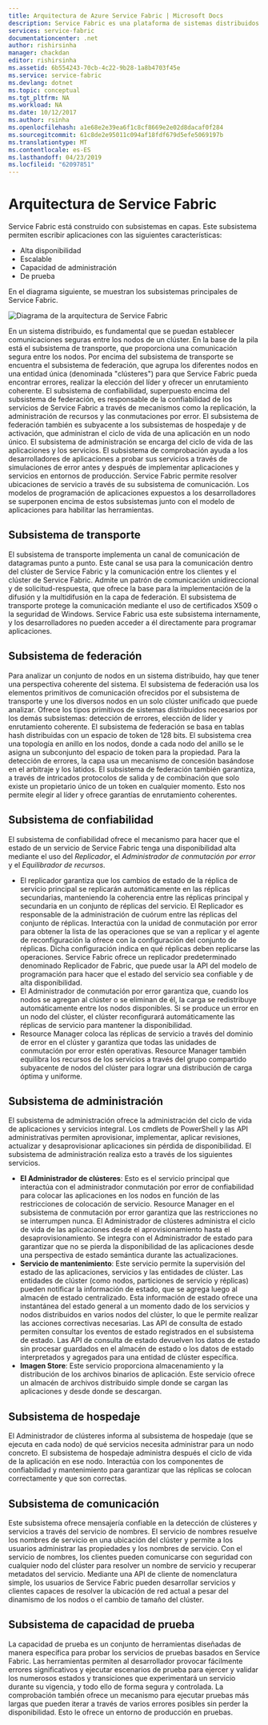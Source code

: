 ```yaml
---
title: Arquitectura de Azure Service Fabric | Microsoft Docs
description: Service Fabric es una plataforma de sistemas distribuidos que se usa para crear aplicaciones escalables, confiables y fáciles de administrar para la nube. En este artículo se muestra la arquitectura de Service Fabric.
services: service-fabric
documentationcenter: .net
author: rishirsinha
manager: chackdan
editor: rishirsinha
ms.assetid: 6b554243-70cb-4c22-9b28-1a8b4703f45e
ms.service: service-fabric
ms.devlang: dotnet
ms.topic: conceptual
ms.tgt_pltfrm: NA
ms.workload: NA
ms.date: 10/12/2017
ms.author: rsinha
ms.openlocfilehash: a1e68e2e39ea6f1c8cf8669e2e02d8dacaf0f284
ms.sourcegitcommit: 61c8de2e95011c094af18fdf679d5efe5069197b
ms.translationtype: MT
ms.contentlocale: es-ES
ms.lasthandoff: 04/23/2019
ms.locfileid: "62097851"
---
```

# <a name="service-fabric-architecture"></a>Arquitectura de Service Fabric
Service Fabric está construido con subsistemas en capas. Este subsistema permiten escribir aplicaciones con las siguientes características:

* Alta disponibilidad
* Escalable
* Capacidad de administración
* De prueba

En el diagrama siguiente, se muestran los subsistemas principales de Service Fabric.

![Diagrama de la arquitectura de Service Fabric](media/service-fabric-architecture/service-fabric-architecture.png)

En un sistema distribuido, es fundamental que se puedan establecer comunicaciones seguras entre los nodos de un clúster. En la base de la pila está el subsistema de transporte, que proporciona una comunicación segura entre los nodos. Por encima del subsistema de transporte se encuentra el subsistema de federación, que agrupa los diferentes nodos en una entidad única (denominada "clústeres") para que Service Fabric pueda encontrar errores, realizar la elección del líder y ofrecer un enrutamiento coherente. El subsistema de confiabilidad, superpuesto encima del subsistema de federación, es responsable de la confiabilidad de los servicios de Service Fabric a través de mecanismos como la replicación, la administración de recursos y las conmutaciones por error. El subsistema de federación también es subyacente a los subsistemas de hospedaje y de activación, que administran el ciclo de vida de una aplicación en un nodo único. El subsistema de administración se encarga del ciclo de vida de las aplicaciones y los servicios. El subsistema de comprobación ayuda a los desarrolladores de aplicaciones a probar sus servicios a través de simulaciones de error antes y después de implementar aplicaciones y servicios en entornos de producción. Service Fabric permite resolver ubicaciones de servicio a través de su subsistema de comunicación. Los modelos de programación de aplicaciones expuestos a los desarrolladores se superponen encima de estos subsistemas junto con el modelo de aplicaciones para habilitar las herramientas.

## <a name="transport-subsystem"></a>Subsistema de transporte
El subsistema de transporte implementa un canal de comunicación de datagramas punto a punto. Este canal se usa para la comunicación dentro del clúster de Service Fabric y la comunicación entre los clientes y el clúster de Service Fabric. Admite un patrón de comunicación unidireccional y de solicitud-respuesta, que ofrece la base para la implementación de la difusión y la multidifusión en la capa de federación. El subsistema de transporte protege la comunicación mediante el uso de certificados X509 o la seguridad de Windows. Service Fabric usa este subsistema internamente, y los desarrolladores no pueden acceder a él directamente para programar aplicaciones.

## <a name="federation-subsystem"></a>Subsistema de federación
Para analizar un conjunto de nodos en un sistema distribuido, hay que tener una perspectiva coherente del sistema. El subsistema de federación usa los elementos primitivos de comunicación ofrecidos por el subsistema de transporte y une los diversos nodos en un solo clúster unificado que puede analizar. Ofrece los tipos primitivos de sistemas distribuidos necesarios por los demás subsistemas: detección de errores, elección de líder y enrutamiento coherente. El subsistema de federación se basa en tablas hash distribuidas con un espacio de token de 128 bits. El subsistema crea una topología en anillo en los nodos, donde a cada nodo del anillo se le asigna un subconjunto del espacio de token para la propiedad. Para la detección de errores, la capa usa un mecanismo de concesión basándose en el arbitraje y los latidos. El subsistema de federación también garantiza, a través de intricados protocolos de salida y de combinación que solo existe un propietario único de un token en cualquier momento. Esto nos permite elegir al líder y ofrece garantías de enrutamiento coherentes.

## <a name="reliability-subsystem"></a>Subsistema de confiabilidad
El subsistema de confiabilidad ofrece el mecanismo para hacer que el estado de un servicio de Service Fabric tenga una disponibilidad alta mediante el uso del *Replicador*, el *Administrador de conmutación por error* y el *Equilibrador de recursos*.

* El replicador garantiza que los cambios de estado de la réplica de servicio principal se replicarán automáticamente en las réplicas secundarias, manteniendo la coherencia entre las réplicas principal y secundaria en un conjunto de réplicas del servicio. El Replicador es responsable de la administración de cuórum entre las réplicas del conjunto de réplicas. Interactúa con la unidad de conmutación por error para obtener la lista de las operaciones que se van a replicar y el agente de reconfiguración la ofrece con la configuración del conjunto de réplicas. Dicha configuración indica en qué réplicas deben replicarse las operaciones. Service Fabric ofrece un replicador predeterminado denominado Replicador de Fabric, que puede usar la API del modelo de programación para hacer que el estado del servicio sea confiable y de alta disponibilidad.
* El Administrador de conmutación por error garantiza que, cuando los nodos se agregan al clúster o se eliminan de él, la carga se redistribuye automáticamente entre los nodos disponibles. Si se produce un error en un nodo del clúster, el clúster reconfigurará automáticamente las réplicas de servicio para mantener la disponibilidad.
* Resource Manager coloca las réplicas de servicio a través del dominio de error en el clúster y garantiza que todas las unidades de conmutación por error estén operativas. Resource Manager también equilibra los recursos de los servicios a través del grupo compartido subyacente de nodos del clúster para lograr una distribución de carga óptima y uniforme.

## <a name="management-subsystem"></a>Subsistema de administración
El subsistema de administración ofrece la administración del ciclo de vida de aplicaciones y servicios integral. Los cmdlets de PowerShell y las API administrativas permiten aprovisionar, implementar, aplicar revisiones, actualizar y desaprovisionar aplicaciones sin pérdida de disponibilidad. El subsistema de administración realiza esto a través de los siguientes servicios.

* **El Administrador de clústeres**: Esto es el servicio principal que interactúa con el administrador conmutación por error de confiabilidad para colocar las aplicaciones en los nodos en función de las restricciones de colocación de servicio. Resource Manager en el subsistema de conmutación por error garantiza que las restricciones no se interrumpen nunca. El Administrador de clústeres administra el ciclo de vida de las aplicaciones desde el aprovisionamiento hasta el desaprovisionamiento. Se integra con el Administrador de estado para garantizar que no se pierda la disponibilidad de las aplicaciones desde una perspectiva de estado semántica durante las actualizaciones.
* **Servicio de mantenimiento**: Este servicio permite la supervisión del estado de las aplicaciones, servicios y las entidades de clúster. Las entidades de clúster (como nodos, particiones de servicio y réplicas) pueden notificar la información de estado, que se agrega luego al almacén de estado centralizado. Esta información de estado ofrece una instantánea del estado general a un momento dado de los servicios y nodos distribuidos en varios nodos del clúster, lo que le permite realizar las acciones correctivas necesarias. Las API de consulta de estado permiten consultar los eventos de estado registrados en el subsistema de estado. Las API de consulta de estado devuelven los datos de estado sin procesar guardados en el almacén de estado o los datos de estado interpretados y agregados para una entidad de clúster específica.
* **Imagen Store**: Este servicio proporciona almacenamiento y la distribución de los archivos binarios de aplicación. Este servicio ofrece un almacén de archivos distribuido simple donde se cargan las aplicaciones y desde donde se descargan.

## <a name="hosting-subsystem"></a>Subsistema de hospedaje
El Administrador de clústeres informa al subsistema de hospedaje (que se ejecuta en cada nodo) de qué servicios necesita administrar para un nodo concreto. El subsistema de hospedaje administra después el ciclo de vida de la aplicación en ese nodo. Interactúa con los componentes de confiabilidad y mantenimiento para garantizar que las réplicas se colocan correctamente y que son correctas.

## <a name="communication-subsystem"></a>Subsistema de comunicación
Este subsistema ofrece mensajería confiable en la detección de clústeres y servicios a través del servicio de nombres. El servicio de nombres resuelve los nombres de servicio en una ubicación del clúster y permite a los usuarios administrar las propiedades y los nombres de servicio. Con el servicio de nombres, los clientes pueden comunicarse con seguridad con cualquier nodo del clúster para resolver un nombre de servicio y recuperar metadatos del servicio. Mediante una API de cliente de nomenclatura simple, los usuarios de Service Fabric pueden desarrollar servicios y clientes capaces de resolver la ubicación de red actual a pesar del dinamismo de los nodos o el cambio de tamaño del clúster.

## <a name="testability-subsystem"></a>Subsistema de capacidad de prueba
La capacidad de prueba es un conjunto de herramientas diseñadas de manera específica para probar los servicios de pruebas basados en Service Fabric. Las herramientas permiten al desarrollador provocar fácilmente errores significativos y ejecutar escenarios de prueba para ejercer y validar los numerosos estados y transiciones que experimentará un servicio durante su vigencia, y todo ello de forma segura y controlada. La comprobación también ofrece un mecanismo para ejecutar pruebas más largas que pueden iterar a través de varios errores posibles sin perder la disponibilidad. Esto le ofrece un entorno de producción en pruebas.

